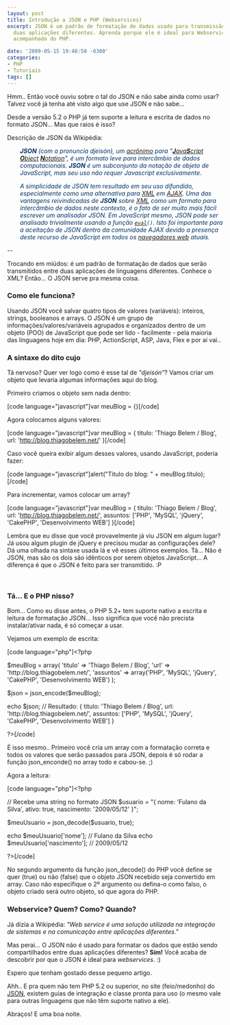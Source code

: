 ```yaml
---
layout: post
title: Introdução a JSON e PHP (Webservices)
excerpt: JSON é um padrão de formatação de dados usado para transmissão de dados entre
  duas aplicações diferentes. Aprenda porque ele é ideal para Webservices e como usá-lo
  acompanhado do PHP.

date: '2009-05-15 19:40:50 -0300'
categories:
- PHP
- Tutoriais
tags: []
---
```

<p>Hmm.. Então você ouviu sobre o tal do JSON e não sabe ainda como usar? Talvez você já tenha até visto algo que use JSON e não sabe...</p>
<p>Desde a versão 5.2 o PHP já tem suporte a leitura e escrita de dados no formato JSON... Mas que raios é isso?</p>
<p>Descrição de JSON da Wikipédia:</p>
<p style="padding-left: 30px;"><span style="color: #003366;"><em><strong>JSON</strong> (com a pronuncia </em><em>djeisón), um <a class="mw-redirect" title="Acrônimo" href="http://pt.wikipedia.org/wiki/Acr%C3%B4nimo">acrônimo</a> para "<a title="JavaScript" href="http://pt.wikipedia.org/wiki/JavaScript"><strong>J</strong>ava<strong>S</strong>cript</a> <a title="Objeto" href="http://pt.wikipedia.org/wiki/Objeto"><strong>O</strong>bject</a> <a title="Notação" href="http://pt.wikipedia.org/wiki/Nota%C3%A7%C3%A3o"><strong>N</strong>otation</a>", é um formato leve para intercâmbio de dados computacionais. <strong>JSON</strong> é um subconjunto da notação de objeto de JavaScript, mas seu uso não requer Javascript exclusivamente.</em></span></p>
<p style="padding-left: 30px;"><span style="color: #008080;"><em><span style="color: #003366;">A simplicidade de JSON tem resultado em seu uso difundido, especialmente como uma alternativa para <a title="XML" href="http://pt.wikipedia.org/wiki/XML">XML</a> em <a title="AJAX (programação)" href="http://pt.wikipedia.org/wiki/AJAX_%28programa%C3%A7%C3%A3o%29">AJAX</a>. Uma das vantagens reivindicadas de <strong>JSON</strong> sobre <a title="XML" href="http://pt.wikipedia.org/wiki/XML">XML</a> como um formato para intercâmbio de dados neste contexto, é o fato de ser muito mais fácil escrever um analisador JSON. Em JavaScript mesmo, JSON pode ser analisado trivialmente usando a função <code><a class="new" title="Eval (página não existe)" href="http://pt.wikipedia.org/w/index.php?title=Eval&action=edit&redlink=1">eval</a>()</code>. Isto foi importante para a aceitação de JSON dentro da comunidade AJAX devido a presença deste recurso de JavaScript em todos os <a class="mw-redirect" title="Navegador web" href="http://pt.wikipedia.org/wiki/Navegador_web">navegadores web</a> atuais</span>.</em></span></p>
<p>--</p>
<p>Trocando em miúdos: é um padrão de formatação de dados que serão transmitidos entre duas aplicações de linguagens diferentes. Conhece o XML? Então... O JSON serve pra mesma coisa.</p>
<h3></h3>
<h3>Como ele funciona?</h3>
<p>Usando JSON você salvar quatro tipos de valores (variáveis): inteiros, strings, booleanos e arrays. O JSON é um grupo de informações/valores/variáveis agrupados e organizados dentro de um objeto (POO) de JavaScript que pode ser lido - facilmente - pela maioria das linguagens hoje em dia: PHP, ActionScript, ASP, Java, Flex e por aí vai..</p>
<h3>A sintaxe do dito cujo</h3>
<p>Tá nervoso? Quer ver logo como é esse tal de <em>"djeisón"</em>? Vamos criar um objeto que levaria algumas informações aqui do blog.</p>
<p>Primeiro criamos o objeto sem nada dentro:</p>

[code language="javascript"]var meuBlog = {}[/code]

<p>Agora colocamos alguns valores:</p>

[code language="javascript"]var meuBlog = {
titulo: 'Thiago Belem / Blog',
url: 'http://blog.thiagobelem.net/'
}[/code]

<p>Caso você queira exibir algum desses valores, usando JavaScript, poderia fazer:</p>

[code language="javascript"]alert("Titulo do blog: " + meuBlog.titulo);[/code]

<p>Para incrementar, vamos colocar um array?</p>

[code language="javascript"]var meuBlog = {
titulo: 'Thiago Belem / Blog',
url: 'http://blog.thiagobelem.net/',
assuntos: ['PHP', 'MySQL', 'jQuery', 'CakePHP', 'Desenvolvimento WEB']
}[/code]

<p>Lembra que eu disse que você provavelmente já viu JSON em algum lugar? Já usou algum plugin de jQuery e precisou mudar as configurações dele? Dá uma olhada na sintaxe usada lá e vê esses últimos exemplos. Tá... Não é JSON, mas são os dois são idênticos por serem objetos JavaScript... A diferença é que o JSON é feito para ser transmitido. :P</p>
<p><span style="color: #ffffff;">.</span></p>
<h3>Tá... E o PHP nisso?</h3>
<p>Bom... Como eu disse antes, o PHP 5.2+ tem suporte nativo a escrita e leitura de formatação JSON... Isso significa que você não precista instalar/ativar nada, é só começar a usar.</p>
<p>Vejamos um exemplo de escrita:</p>

[code language="php"]<?php</p>
<p>$meuBlog = array(
'titulo' => 'Thiago Belem / Blog',
'url' => 'http://blog.thiagobelem.net/',
'assuntos' => array('PHP', 'MySQL', 'jQuery', 'CakePHP', 'Desenvolvimento WEB')
);</p>
<p>$json = json_encode($meuBlog);</p>
<p>echo $json;
// Resultado: { titulo: 'Thiago Belem / Blog', url: 'http://blog.thiagobelem.net/', assuntos: ['PHP', 'MySQL', 'jQuery', 'CakePHP', 'Desenvolvimento WEB'] }</p>
<p>?>[/code]

<p>É isso mesmo.. Primeiro você cria um array com a formatação correta e todos os valores que serão passados para JSON, depois é só rodar a função json_enconde() no array todo e cabou-se. ;)</p>
<p>Agora a leitura:</p>

[code language="php"]<?php</p>
<p>// Recebe uma string no formato JSON
$usuario = "{ nome: 'Fulano da Silva', ativo: true, nascimento: '2009/05/12' }";</p>
<p>$meuUsuario = json_decode($usuario, true);</p>
<p>echo $meuUsuario['nome']; // Fulano da Silva
echo $meuUsuario['nascimento']; // 2009/05/12</p>
<p>?>[/code]

<p>No segundo argumento da função json_decode() do PHP você define se quer (true) ou não (false) que o objeto JSON recebido seja convertido em array. Caso não especifique o 2º argumento ou defina-o como falso, o objeto criado será outro objeto, só que agora do PHP.</p>
<h3>Webservice? Quem? Como? Quando?</h3>
<p>Já dizia a Wikipédia: <em>"Web service é uma solução utilizada na integração de sistemas e na comunicação entre aplicações diferentes."</em></p>
<p>Mas perai... O JSON não é usado para formatar os dados que estão sendo compartilhados entre duas aplicações diferentes? <strong>Sim!</strong> Você acaba de descobrir por que o JSON é ideal para <em>webservices</em>. :)</p>
<p>Espero que tenham gostado desse pequeno artigo.</p>
<p>Ahh.. E pra quem não tem PHP 5.2 ou superior, no site (feio/medonho) do <a href="http://www.json.org/" target="_blank">JSON</a>, existem guias de integração e classe pronta para uso (o mesmo vale para outras linguagens que não têm suporte nativo a ele).</p>
<p>Abraços! E uma boa noite.</p>
